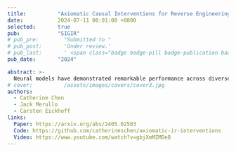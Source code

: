 ```yaml
---
title:          "Axiomatic Causal Interventions for Reverse Engineering Relevance Computation in Neural Retrieval Models"
date:           2024-07-11 00:01:00 +0800
selected:       true
pub:            "SIGIR"
# pub_pre:        "Submitted to "
# pub_post:       'Under review.'
# pub_last:       ' <span class="badge badge-pill badge-publication badge-success">Spotlight</span>'
pub_date:       "2024"

abstract: >-
  Neural models have demonstrated remarkable performance across diverse ranking tasks. However, the processes and internal mechanisms along which they determine relevance are still largely unknown. Existing approaches for analyzing neural ranker behavior with respect to IR properties rely either on assessing overall model behavior or employing probing methods that may offer an incomplete understanding of causal mechanisms. To provide a more granular understanding of internal model decision-making processes, we propose the use of causal interventions to reverse engineer neural rankers, and demonstrate how mechanistic interpretability methods can be used to isolate components satisfying term-frequency axioms within a ranking model. We identify a group of attention heads that detect duplicate tokens in earlier layers of the model, then communicate with downstream heads to compute overall document relevance. More generally, we propose that this style of mechanistic analysis opens up avenues for reverse engineering the processes neural retrieval models use to compute relevance. This work aims to initiate granular interpretability efforts that will not only benefit retrieval model development and training, but ultimately ensure safer deployment of these models.
# cover:          /assets/images/covers/cover3.jpg
authors:
  - Catherine Chen
  - Jack Merullo
  - Carsten Eickhoff
links:
  Paper: https://arxiv.org/abs/2405.02503
  Code: https://github.com/catherineschen/axiomatic-ir-interventions
  Video: https://www.youtube.com/watch?v=gbjXmMZMOe8
---
```


